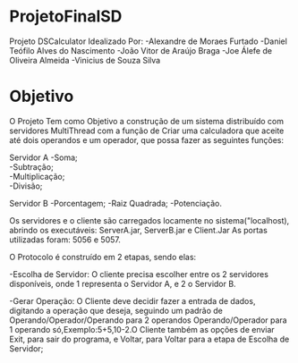 # ProjetoFinalSD
 
Projeto DSCalculator Idealizado Por:
-Alexandre de Moraes Furtado
-Daniel Teófilo Alves do Nascimento
-João Vitor de Araújo Braga
-Joe Álefe de Oliveira Almeida
-Vinicius de Souza Silva

# Objetivo
O Projeto Tem como Objetivo a construção de um sistema distribuído com servidores MultiThread com a função de Criar uma calculadora que aceite até dois operandos e um operador, que possa fazer as seguintes funções:

Servidor A
-Soma;			
-Subtração;		
-Multiplicação;		
-Divisão;

Servidor B
-Porcentagem;
-Raiz Quadrada;
-Potenciação.

Os servidores e o cliente são carregados locamente no sistema("localhost), abrindo os executáveis: ServerA.jar, ServerB.jar e Client.Jar
As portas utilizadas foram: 5056 e 5057.

O Protocolo é construído em 2 etapas, sendo elas:

-Escolha de Servidor:
 O cliente precisa escolher entre os 2 servidores disponíveis, onde 1 representa o Servidor A, e 2 o Servidor B.
 
 -Gerar Operação:
 O Cliente deve decidir fazer a entrada de dados, digitando a operação que deseja, seguindo um padrão de Operando/Operador/Operando para 2 operandos Operando/Operador para 1 operando só,Exemplo:5+5,10-2.O Cliente também as opções de enviar Exit, para sair do programa, e Voltar, para Voltar para a etapa de Escolha de Servidor;
